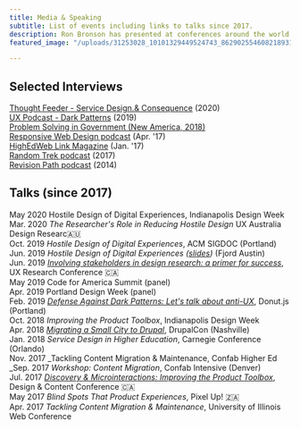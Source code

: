 ```yaml
---
title: Media & Speaking
subtitle: List of events including links to talks since 2017.
description: Ron Bronson has presented at conferences around the world since 2016.
featured_image: "/uploads/31253028_10101329449524743_8629025546082189312_o.jpg"

---
```


## Selected Interviews

[Thought Feeder - Service Design.& Consequence](https://thoughtfeederpod.com/podcast/service-design-and-consequences/ "Thought Feeder") (2020)  
[UX Podcast - Dark Patterns](https://drunkenux.com/podcast/dux41/) (2019)  
[Problem Solving in Government (New America, 2018)](https://www.newamerica.org/public-interest-technology/reports/problem-solving-government/this-is-everyones-work/)  
[Responsive Web Design podcast](https://responsivewebdesign.com/podcast/ron-bronson/) (Apr. '17)  
[HighEdWeb Link Magazine](https://link.highedweb.org/2017/01/six-questions-with-ron-bronson/) (Jan. '17)  
[Random Trek podcast](https://www.theincomparable.com/randomtrek/145/) (2017)  
[Revision Path podcast](http://revisionpath.com/ron-bronson/) (2014)

## Talks (since 2017)

May 2020 Hostile Design of Digital Experiences, Indianapolis Design Week  
Mar. 2020 _The Researcher's Role in Reducing Hostile Design_ UX Australia Design Researc🇦🇺  
Oct. 2019 _Hostile Design of Digital Experiences_, ACM SIGDOC (Portland)  
Jun. 2019 _Hostile Design of Digital Experiences (_[_slides_](https://speakerdex.co/ronbronson/hostile-design-of-digital-experiences-f6054e73)_)_ (Fjord Austin)  
Jun. 2019 [_Involving stakeholders in design research: a primer for success_](http://uxrconference.com/ron-bronson.html), UX Research Conference 🇨🇦  
May 2019 Code for America Summit (panel)  
Apr. 2019 Portland Design Week (panel)  
Feb. 2019 [_Defense Against Dark Patterns: Let's talk about anti-UX_](https://youtu.be/3nLretWklAo), Donut.js (Portland)  
Oct. 2018 _Improving the Product Toolbox_, Indianapolis Design Week  
Apr. 2018 [_Migrating a Small City to Drupal_](https://www.youtube.com/watch?v=REUJCWpFOcI), DrupalCon (Nashville)  
Jan. 2018 _Service Design in Higher Education_, Carnegie Conference (Orlando)  
Nov. 2017 _Tackling Content Migration & Maintenance, Confab Higher Ed  
_Sep. 2017 _Workshop: Content Migration_, Confab Intensive (Denver)  
Jul. 2017 [_Discovery & Microinteractions: Improving the Product Toolbox_](https://vimeo.com/228911684), Design & Content Conference 🇨🇦  
May 2017 _Blind Spots That Product Experiences_, Pixel Up! 🇿🇦  
Apr. 2017 _Tackling Content Migration & Maintenance_, University of Illinois Web Conference